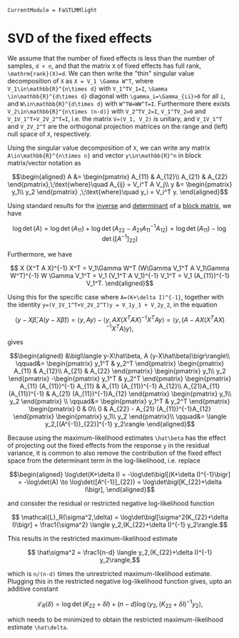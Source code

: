 ```@meta
CurrentModule = FaSTLMMlight
```

# SVD of the fixed effects

We assume that the number of fixed effects is less than the number of  samples, ``d < n``, and that the matrix ``X`` of fixed effects has full rank, ``\mathrm{rank}(X)=d``. We can then write the "thin" singular value decomposition of ``X`` as ``X = V_1 \Gamma W^T``, where ``V_1\in\mathbb{R}^{n\times d}`` with ``V_1^TV_1=I``, ``\Gamma \in\mathbb{R}^{d\times d}`` diagonal with ``\gamma_i=\Gamma_{ii}>0`` for all ``i``, and ``W\in\mathbb{R}^{d\times d}`` with ``W^TW=WW^T=I``. Furthermore there exists ``V_2\in\mathbb{R}^{n\times (n-d)}`` with ``V_2^TV_2=I``, ``V_1^TV_2=0`` and ``V_1V_1^T+V_2V_2^T=I``, i.e. the matrix ``V=(V_1, V_2)`` is unitary, and ``V_1V_1^T`` and ``V_2V_2^T`` are the orthogonal projection matrices on the range and (left) null space of ``X``, respectively.

Using the singular value decomposition of ``X``, we can write any matrix ``A\in\mathbb{R}^{n\times n}`` and vector ``y\in\mathbb{R}^n`` in block matrix/vector notation as

```math
\begin{aligned}
  A &=
       \begin{pmatrix}
         A_{11} & A_{12}\\
         A_{21} & A_{22}
       \end{pmatrix},\;\text{where}\quad
        A_{ij} = V_i^T A V_j\\
  y &=
      \begin{pmatrix}
        y_1\\ y_2 
      \end{pmatrix} ,\;\text{where}\quad
  y_i = V_i^T y.
\end{aligned}
```

Using standard results for the [inverse](https://en.wikipedia.org/wiki/Block_matrix#Inversion) and [determinant](https://en.wikipedia.org/wiki/Block_matrix#Determinant) of a [block matrix](https://en.wikipedia.org/wiki/Block_matrix), we have

```math
  \log\det(A) = \log\det(A_{11}) + \log\det(A_{22}-A_{21}A_{11}^{-1}A_{12}) = \log \det(A_{11}) - \log\det([A^{-1}]_{22})
```

Furthermore, we have

```math
  X (X^T A X)^{-1} X^T = V_1\Gamma W^T (W\Gamma V_1^T A V_1\Gamma W^T)^{-1} W \Gamma V_1^T  = V_1 (V_1^T A V_1)^{-1} V_1^T = V_1 (A_{11})^{-1} V_1^T.
\end{aligned}
```

Using this for the specific case where ``A=(K+\delta I)^{-1}``, together with the identity ``y=(V_1V_1^T+V_2V_2^T)y = V_1y_1 + V_2y_2``, in the equation 

```math
  \bigl\langle y-X\hat\beta, A (y-X\hat\beta)\bigr\rangle= \langle y,A y\rangle - \langle y, A X (X^TAX)^{-1} X^T A y\rangle
  = \bigl\langle y, \bigl(A - A X (X^TAX)^{-1} X^T A\bigr) y \bigr\rangle,
```

gives

```math
\begin{aligned}
  &\bigl\langle y-X\hat\beta, A (y-X\hat\beta)\bigr\rangle\\
  \qquad&=
                    \begin{pmatrix}
                      y_1^T &  y_2^T
                    \end{pmatrix}
                    \begin{pmatrix}
                      A_{11} & A_{12}\\
                      A_{21} & A_{22}
                    \end{pmatrix}
                    \begin{pmatrix}
                      y_1\\ y_2
                    \end{pmatrix}
  -\begin{pmatrix}
    y_1^T &  y_2^T
  \end{pmatrix}
   \begin{pmatrix}
     A_{11} (A_{11})^{-1} A_{11} & A_{11} (A_{11})^{-1} A_{12}\\
     A_{21}A_{11} (A_{11})^{-1} & A_{21} (A_{11})^{-1}A_{12}
   \end{pmatrix}
   \begin{pmatrix}
     y_1\\ y_2
   \end{pmatrix} \\
  \qquad&= \begin{pmatrix}
    y_1^T &  y_2^T
  \end{pmatrix}
            \begin{pmatrix}
              0 & 0\\
              0 & A_{22} - A_{21} (A_{11})^{-1}A_{12}
            \end{pmatrix}
                        \begin{pmatrix}
                          y_1\\ y_2
                        \end{pmatrix}\\
  \qquad&= \langle y_2,[(A^{-1})_{22}]^{-1} y_2\rangle
\end{aligned}
```

Because using the maximum-likelihood estimates ``\hat\beta`` has the effect of projecting out the fixed effects from the response ``y`` in the residual variance, it is common to also remove the contribution of the fixed effect space from the determinant term in the log-likelihood, i.e. replace

```math
\begin{aligned}
  \log\det(K+\delta I) = -\log\det\bigl[(K+\delta I)^{-1}\bigr] = -\log\det(A) 
  \to \log\det([A^{-1}]_{22}) = \log\det\bigl[K_{22}+\delta I\bigr],
\end{aligned}
```

 and consider the residual or restricted negative log-likelihood function

```math
  \mathcal{L}_R(\sigma^2,\delta) = \log\det\bigl[\sigma^2(K_{22}+\delta I)\bigr] + \frac1{\sigma^2} \langle y_2,(K_{22}+\delta I)^{-1} y_2\rangle.
```

This results in the restricted  maximum-likelihood estimate

```math
  \hat\sigma^2 = \frac1{n-d} \langle y_2,(K_{22}+\delta I)^{-1} y_2\rangle,
``` 

which is ``n/(n-d)`` times the unrestricted maximum-likelihood estimate. Plugging this in the restricted negative log-likelihood function gives, upto an additive constant

```math
  \mathcal{L}_R(\delta) = \log\det\bigl(K_{22}+\delta I\bigr) + (n-d)\log \bigl\langle y_2,(K_{22}+\delta I)^{-1} y_2\bigr\rangle,
```

which needs to be minimized to obtain the restricted maximum-likelihood estimate ``\hat\delta``.
